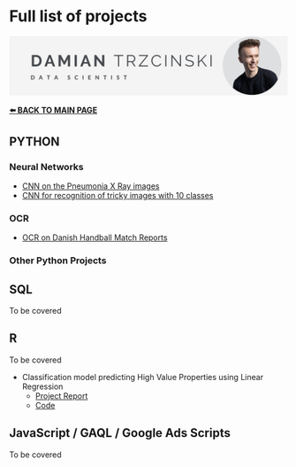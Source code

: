 # Full list of projects

![](headline.png)

<b>[:arrow_left: BACK TO MAIN PAGE](https://datrz.github.io/its.damian/)</b>

## PYTHON
### Neural Networks
* [CNN on the Pneumonia X Ray images](https://github.com/datrz/its.damian/blob/main/CNN_on_Pneumonia_Xrays.ipynb)
* [CNN for recognition of tricky images with 10 classes](https://github.com/datrz/its.damian/blob/main/Assignment_cnn_Best_Score.ipynb)

### OCR
* [OCR on Danish Handball Match Reports](https://github.com/datrz/its.damian/blob/main/Handball_Match_Report_with_PaddleOCR.ipynb)

### Other Python Projects

## SQL
To be covered

## R
To be covered
* Classification model predicting High Value Properties using Linear Regression
  - [Project Report](https://datrz.github.io/its.damian/project_report_pdf.pdf)
  - [Code](https://datrz.github.io/its.damian/project_code.pdf)


## JavaScript / GAQL / Google Ads Scripts
To be covered
